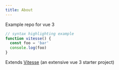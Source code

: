 ```yaml
---
title: About
---
```


Example repo for vue 3 

```js
// syntax highlighting example
function vitesse() {
  const foo = 'bar'
  console.log(foo)
}
```

Extends [Vitesse](https://github.com/antfu/vitesse) (an extensive vue 3 starter project)
